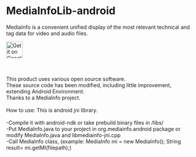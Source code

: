 # MediaInfoLib-android
MediaInfo is a convenient unified display of the most relevant technical and tag data for video and audio files.

<a href='https://play.google.com/store/apps/details?id=org.mediainfo.android.app&pcampaignid=MKT-Other-global-all-co-prtnr-py-PartBadge-Mar2515-1'><img alt='Get it on Google Play' src='https://play.google.com/intl/en_us/badges/images/generic/en_badge_web_generic.png'  height='45' ></a>

</br>
</br>
This product uses various open source software.</br>
These source code has been modified, including little improvement, extending Android Environment.</br>
Thanks to a MediaInfo project.
</br>
</br>
How to use:
This is android jni library.
</br>
</br>
-Compile it with android-ndk or take prebuild binary files in /libs/<arch></br>
-Put MediaInfo.java to your project in org.mediainfo.android package or modify MediaInfo.java and libmediainfo-jni.cpp</br>
-Call MediaInfo class, (example: MediaInfo mi = new MediaInfo(); String result= mi.getMI(filepath);)</br>
</br>
</br>
